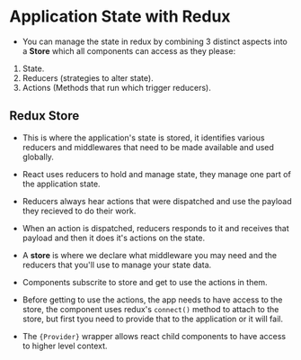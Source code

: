 # Application State with Redux

* You can manage the state in redux by combining 3 distinct aspects into a **Store** which all components can access as they please:

1. State.
2. Reducers (strategies to alter state).
3. Actions (Methods that run which trigger reducers).

## Redux Store

* This is where the application's state is stored, it identifies various reducers and middlewares that need to be made available and used globally.

* React uses reducers to hold and manage state, they manage one part of the application state.

* Reducers always hear actions that were dispatched and use the payload they recieved to do their work.

* When an action is dispatched, reducers responds to it and receives that payload and then it does it's actions on the state.

* A **store** is where we declare what middleware you may need and the reducers that you'll use to manage your state data.

* Components subscrite to store and get to use the actions in them.

* Before getting to use the actions, the app needs to have access to the store, the component uses redux's `connect()` method to attach to the store, but first tyou need to provide that to the application or it will fail.

* The `{Provider}` wrapper allows react child components to have access to higher level context.

